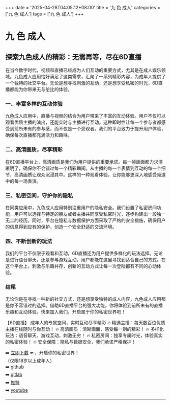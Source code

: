 +++
date = '2025-04-28T04:05:12+08:00'
title = '九 色 成人'
categories = ['九 色 成人']
tags = ['九 色 成人']
+++

# 九 色 成人

## 探索九色成人的精彩：无需再等，尽在6D直播

在当今数字时代，视频和直播已经成为人们互动的重要方式，尤其是在成人娱乐领域。九色成人应用恰好满足了这类需求，汇聚了一系列精彩内容，为成年人提供了一个独特的社交平台。无论是想寻找刺激的互动，还是想享受私密的时光，6D直播都能为你带来无与伦比的体验。

### 一、丰富多样的互动体验

九色成人应用中，直播与视频的结合为用户带来了丰富的互动体验。用户不仅可以观看优质主播的演出，还能实时与主播进行互动。这种即时性让每一个参与者都感受到前所未有的参与感，而不仅是一个旁观者。我们的平台致力于提升用户体验，确保每次直播都充满活力和趣味。

### 二、高清画质，尽享精彩

在6D直播平台上，高清画质是我们为用户提供的重要承诺。每一帧画面都力求清晰明了，确保你不会错过每一个精彩瞬间。从主播的每一个表情到互动的每一个细节，高清画质让观众沉浸其中。这样的一种观看体验，让你能够更深入地感受频道中的每一场表演。

### 三、私密空间，守护你的隐私

在同类应用中，九色成人应用特别注重用户的隐私安全。我们设置了私密房间功能，用户可以选择与特定的朋友或者主播共同享受私密时光，逐步构建出一段独一无二的经历。同时，平台在隐私与数据保护方面采取了严格的安全措施，确保用户的信息得到应有的保护，创造一个安全舒适的交流环境。

### 四、不断创新的玩法

我们的平台不仅限于观看和互动，6D直播还为用户提供多样化的玩法选择。无论是进行语音聊天，还是参与游戏互动，用户都能在这里寻找到适合自己的方式。在这个平台上，刺激与乐趣并存，创新的互动方式让每一次登陆都有不同的心动体验。

### 结尾

无论你是在寻找一种新的社交方式，还是想享受独特的成人内容，九色成人应用都是你不容错过的选择。借助6D直播平台的强大功能，你将体验到前所未有的直播乐趣和互动体验。快来加入我们，开启属于你的私密世界吧！

【6D直播】
成年人的专属空间，实时互动尽享精彩
🔥 精选主播：每天数百位优质主播在线随时与你互动！
🔥 高清画质：清晰画面，感受每一刻的精彩！
🔥 多样化玩法：语音聊天、游戏互动，刺激无穷！
🔥 私密房间：独享专属时光，体验真实的私密体验！
🔥 安全保障：隐私与数据安全，我们承诺严格保护！

➡️ [立即下载](https://down123.s3.ap-east-1.amazonaws.com/down/down.html?channelCode=blog) ⬅️ ，开启你的私密世界！  
（仅限18岁以上成年人）  
➡️ [github](https://aldult-live.github.io/)  
➡️ [gitlab](https://seo-09598d.gitlab.io/)  
➡️ [推特](https://x.com/wegame33)  
➡️ [youtube](https://www.youtube.com/@6Dlive)  

---
